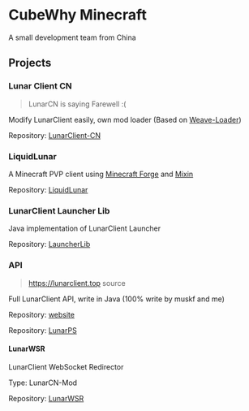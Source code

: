 # CubeWhy Minecraft

A small development team from China

## Projects

### Lunar Client CN

> LunarCN is saying Farewell :(

Modify LunarClient easily, own mod loader (Based on [Weave-Loader](https://github.com/Weave-MC))

Repository: [LunarClient-CN](https://github.com/CubeWhyMC/LunarClient-CN)

### LiquidLunar

A Minecraft PVP client using [Minecraft Forge](https://files.minecraftforge.net) and [Mixin](https://github.com/SpongePowered/Mixin/)

Repository: [LiquidLunar](https://github.com/CubeWhyMC/LiquidLunar)

### LunarClient Launcher Lib

Java implementation of LunarClient Launcher

Repository: [LauncherLib](https://github.com/CubeWhyMC/LauncherLib)

### API

> https://lunarclient.top source

Full LunarClient API, write in Java (100% write by muskf and me)

Repository: [website](https://github.com/CubeWhyMC/website)

Repository: [LunarPS](https://github.com/CubeWhyMC/LunarPS)

#### LunarWSR

LunarClient WebSocket Redirector

Type: LunarCN-Mod

Repository: [LunarWSR](https://github.com/CubeWhyMC/LunarWSR)
